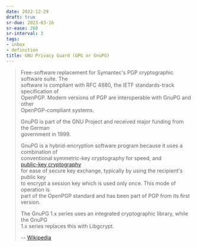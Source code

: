 ```yaml
---
date: 2022-12-29
draft: true
sr-due: 2023-03-16
sr-ease: 268
sr-interval: 3
tags:
- inbox
- definition
title: GNU Privacy Guard (GPG or GnuPG)
---
```

   
> Free-software replacement for Symantec's PGP cryptographic software suite. The   
> software is compliant with RFC 4880, the IETF standards-track specification of   
> OpenPGP. Modern versions of PGP are interoperable with GnuPG and other   
> OpenPGP-compliant systems.   
>   
> GnuPG is part of the GNU Project and received major funding from the German   
> government in 1999.   
>   
> GnuPG is a hybrid-encryption software program because it uses a combination of   
> conventional symmetric-key cryptography for speed, and   
> [public-key cryptography](./public-key%20cryptography.md)   
> for ease of secure key exchange, typically by using the recipient's public key   
> to encrypt a session key which is used only once. This mode of operation is   
> part of the OpenPGP standard and has been part of PGP from its first version.   
>   
> The GnuPG 1.x series uses an integrated cryptographic library, while the GnuPG   
> 1.x series replaces this with Libgcrypt.   
>   
> -- [Wikipedia](https://en.wikipedia.org/wiki/GNU_Privacy_Guard)